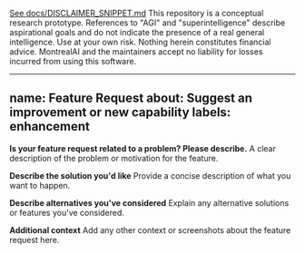 [See docs/DISCLAIMER_SNIPPET.md](../../docs/DISCLAIMER_SNIPPET.md)
This repository is a conceptual research prototype. References to "AGI" and "superintelligence" describe aspirational goals and do not indicate the presence of a real general intelligence. Use at your own risk. Nothing herein constitutes financial advice. MontrealAI and the maintainers accept no liability for losses incurred from using this software.

---
name: Feature Request
about: Suggest an improvement or new capability
labels: enhancement
---

**Is your feature request related to a problem? Please describe.**
A clear description of the problem or motivation for the feature.

**Describe the solution you'd like**
Provide a concise description of what you want to happen.

**Describe alternatives you've considered**
Explain any alternative solutions or features you've considered.

**Additional context**
Add any other context or screenshots about the feature request here.
